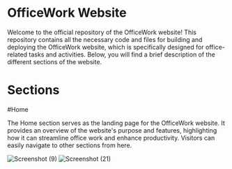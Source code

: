 # OfficeWork Website
Welcome to the official repository of the OfficeWork website! This repository contains all the necessary code and files for building and deploying the OfficeWork website, which is specifically designed for office-related tasks and activities. Below, you will find a brief description of the different sections of the website.

# Sections

#Home

The Home section serves as the landing page for the OfficeWork website. It provides an overview of the website's purpose and features, highlighting how it can streamline office work and enhance productivity. Visitors can easily navigate to other sections from here.

![Screenshot (9)](https://github.com/LaxmanMurmu/my_office/assets/75252155/ab579542-2a9a-4500-bcc2-03e43a04bf3e)
![Screenshot (21)](https://github.com/LaxmanMurmu/my_office/assets/75252155/b9f67e85-1de6-41be-b939-6993f8232624)

